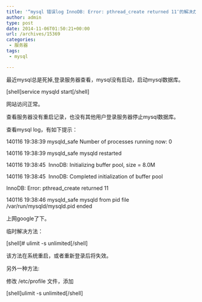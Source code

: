 ```yaml
---
title: '“mysql 错误log InnoDB: Error: pthread_create returned 11″的解决办法'
author: admin
type: post
date: 2014-11-06T01:50:21+00:00
url: /archives/15369
categories:
 - 服务器
tags:
 - mysql

---
```

最近mysql总是死掉,登录服务器查看，mysql没有启动，启动mysql数据库。

[shell]service mysqld start[/shell]

网站访问正常。

查看服务器没有重启记录，也没有其他用户登录服务器停止mysql数据库。

查看mysql log，有如下提示：

140116 19:38:39 mysqld_safe Number of processes running now: 0

140116 19:38:39 mysqld_safe mysqld restarted

140116 19:38:45  InnoDB: Initializing buffer pool, size = 8.0M

140116 19:38:45  InnoDB: Completed initialization of buffer pool

InnoDB: Error: pthread_create returned 11

140116 19:38:46 mysqld_safe mysqld from pid file /var/run/mysqld/mysqld.pid ended

上网google了下。

临时解决方法：

[shell]# ulimit -s unlimited[/shell]

该方法在系统重启，或者重新登录后将失效。

另外一种方法:

修改 /etc/profile 文件，添加

[shell]ulimit -s unlimited[/shell]